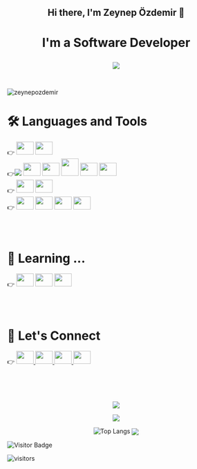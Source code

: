 ## <p align="center">Hi there, I'm Zeynep Özdemir 👋 </p>
# <p  align="center">I'm a Software Developer </p>
 

<p align='center'>
 <img src="https://github.com/zeyn-app/zeyn-app/assets/64809828/ce5dc69c-dcd0-4430-abd0-e2668f2613b1">
</p>
<br/>
<p align="left"> <img src="https://komarev.com/ghpvc/?username=zeyn-app&label=Profile%20views&color=0e75b6&style=flat" alt="zeynepozdemir" /> </p>

# 🛠️ Languages and Tools
<p align='left'>
👉
    <a>
    <img height="30" width="40" src="https://cdn.simpleicons.org/git">  
</a>
    </a>
    <a>
    <img height="30" width="40" src="https://cdn.simpleicons.org/github">   
    </a>

<br/>
<a>
    👉<img src='https://img.shields.io/badge/Java-ED8B00?style=for-the-badge&logo=java'>
 </a>
<a>
    <img height="30" width="40" src="https://cdn.simpleicons.org/spring">   
</a>
<a>
    <img height="30" width="40" src="https://cdn.simpleicons.org/springboot">   
</a>
<a>
    <img height="40" width="40" src="https://cdn.simpleicons.org/mysql">  
</a>
<a>
    <img height="30" width="40" src="https://cdn.simpleicons.org/postgresql">
 </a>
 <a>
    <img height="30" width="40" src="https://cdn.simpleicons.org/microsoftsqlserver">
 </a>

<br/>
👉
<a>
    <img height="30" width="40" src="https://cdn.simpleicons.org/html5"> 
 </a>
<a>
    <img height="30" width="40" src="https://cdn.simpleicons.org/css3">    
</a>

<br/>
👉
<a>
   <img height="30" width="40" src="https://cdn.simpleicons.org/visualstudiocode">  
</a>
<a>
    <img height="30" width="40" src="https://cdn.simpleicons.org/intellijidea/"> 
</a>
<a>
    <img height="30" width="40" src="https://cdn.simpleicons.org/eclipseide/black">
 </a>
 <a>
    <img height="30" width="40" src="https://cdn.simpleicons.org/postman">    
</a>

</p>

<br/>
<br/>

# :honeybee: Learning ...

<p align='left'>
👉
    <a>
    <img height="30" width="40" src="https://cdn.simpleicons.org/javascript">
    </a>
    <a>
    <img height="30" width="40" src="https://cdn.simpleicons.org/react">  
    </a>
<a>
    <img height="30" width="40" src="https://cdn.simpleicons.org/docker/blue">
 </a>
</p>

<br/>
<br/>

# :raising_hand: Let's Connect

<p align='left'>
👉
    <a href='mailto: zeynepozz2299@gmail.com'>
    <img height="30" width="40" src="https://cdn.simpleicons.org/gmail">
    </a>
    <a href='https://www.linkedin.com/in/zzeynepozdemir/'>
    <img height="30" width="40" src="https://cdn.simpleicons.org/linkedin/blue">
    </a>
    <a href='https://medium.com/@zeynepozzdemir'>
    <img height="30" width="40" src="https://cdn.simpleicons.org/medium/black">    
    </a>
    <a href='https://www.hackerrank.com/imzeynepozdemir'>
    <img height="30" width="40" src="https://cdn.simpleicons.org/hackerrank/green">
    </a>
</p>

<br/><br/>

## 
<p align="center">
    <img align="center" src="https://github-readme-streak-stats.herokuapp.com?user=zeyn-app&theme=radical&hide_border=true">
</p>
<p align="center">
    <img align="center" src="https://github-readme-stats.vercel.app/api?username=zeyn-app&theme=radical">
</p>
<p align="center">
    <img src="https://github-readme-stats.vercel.app/api/top-langs/?username=zeyn-app&theme=radical&layout=compact" alt="Top Langs">

<img align="center" src="https://visitor-badge.glitch.me/badge?page_id=zeyn-app.zeyn-app.visitor-badge">
</p>


<p>
<img src="https://visitor-badge.glitch.me/badge?page_id=zeyn-app.zeyn-app.visitor-badge" alt="Visitor Badge">
</p>


![visitors](https://visitor-badge.glitch.me/badge?page_id=page.id&left_color=green&right_color=red)



